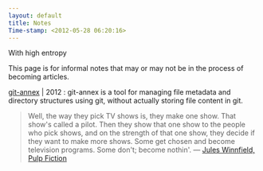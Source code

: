 ```yaml
---
layout: default
title: Notes
Time-stamp: <2012-05-28 06:20:16>
---
```


<div class="subtitle meta">With high entropy</div>

This page is for informal notes that may or may not be in the process of
becoming articles.

[git-annex](/notes/git-annex) <span class="meta">| 2012</span>
: git-annex is a tool for managing file metadata and directory structures using
  git, without actually storing file content in git.

> Well, the way they pick TV shows is, they make one show. That show's called a
> pilot. Then they show that one show to the people who pick shows, and on the
> strength of that one show, they decide if they want to make more shows. Some
> get chosen and become television programs. Some don't; become
> nothin'. &mdash;
> [Jules Winnfield, Pulp Fiction](http://www.youtube.com/watch?v=vEnpT8UiV_w)

